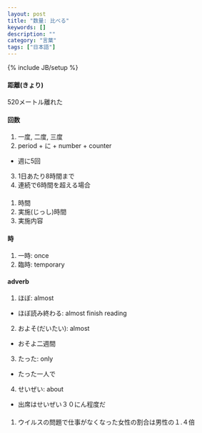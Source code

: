 ```yaml
---
layout: post
title: "数量: 比べる"
keywords: []
description: ""
category: "言葉"
tags: ["日本語"]
---
```

{% include JB/setup %}


#### 距離(きょり)
520メートル離れた


#### 回数
1. 一度, 二度, 三度
2. period + に + number + counter
- 週に5回
3. 1日あたり8時間まで
4. 連続で6時間を超える場合


#### 
1. 時間
2. 実施(じっし)時間
3. 実施内容

#### 時
1. 一時: once
2. 臨時: temporary


#### adverb
1. ほぼ: almost
- ほぼ読み終わる: almost finish reading

2. およそ(だいたい): almost
- おそよ二週間

3. たった: only
- たった一人で

4. せいぜい: about
- 出席はせいぜい３０にん程度だ


####
1. ウイルスの問題で仕事がなくなった女性の割合は男性の１.４倍
